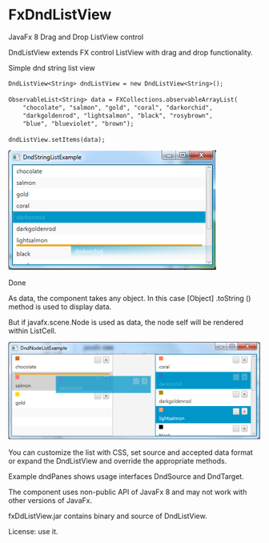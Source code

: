 # FxDndListView
JavaFx 8 Drag and Drop ListView control

DndListView extends FX control ListView with drag and drop functionality.

Simple dnd string list view

	DndListView<String> dndListView = new DndListView<String>();
	
	ObservableList<String> data = FXCollections.observableArrayList(
		"chocolate", "salmon", "gold", "coral", "darkorchid",
		"darkgoldenrod", "lightsalmon", "black", "rosybrown",
		"blue", "blueviolet", "brown");
	   	
	dndListView.setItems(data);
	

![screenshot](snapshots/dndStringList.png)

Done

As data, the component takes any object. In this case [Object] .toString () method is used to display data.

But if javafx.scene.Node is used as data, the node self will be rendered within ListCell.

![screenshot](snapshots/dndNodesList.png)


You can customize the list with CSS, set source and accepted data format or expand the DndListView and override the appropriate methods.


Example dndPanes shows usage interfaces DndSource and DndTarget.

The component uses non-public API of JavaFx 8 and may not work with other versions of JavaFx.

fxDdListView.jar contains binary and source of DndListView.

License: use it.

